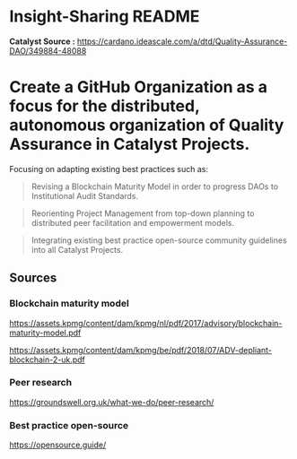 # Insight-Sharing README

**Catalyst Source :** https://cardano.ideascale.com/a/dtd/Quality-Assurance-DAO/349884-48088

# Create a GitHub Organization as a focus for the distributed, autonomous organization of Quality Assurance in Catalyst Projects.

Focusing on adapting existing best practices such as:

> Revising a Blockchain Maturity Model in order to progress DAOs to Institutional Audit Standards.

> Reorienting Project Management from top-down planning to distributed peer facilitation and empowerment models.

> Integrating existing best practice open-source community guidelines into all Catalyst Projects. 

## Sources

### Blockchain maturity model

https://assets.kpmg/content/dam/kpmg/nl/pdf/2017/advisory/blockchain-maturity-model.pdf

https://assets.kpmg/content/dam/kpmg/be/pdf/2018/07/ADV-depliant-blockchain-2-uk.pdf

### Peer research

https://groundswell.org.uk/what-we-do/peer-research/

### Best practice open-source

https://opensource.guide/



